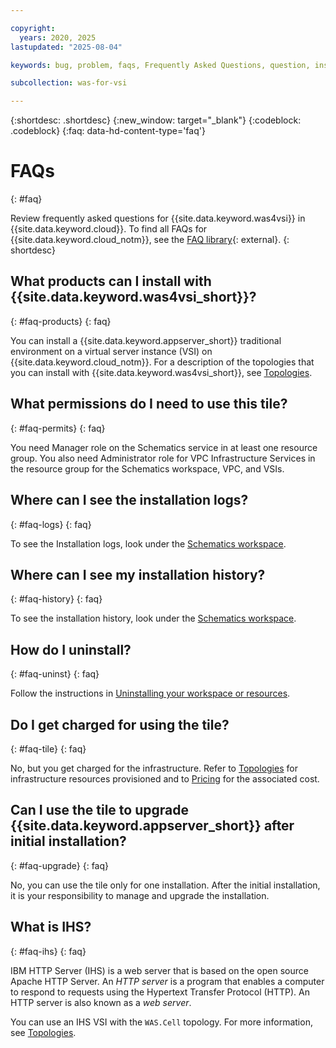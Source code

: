 ```yaml
---

copyright:
  years: 2020, 2025
lastupdated: "2025-08-04"

keywords: bug, problem, faqs, Frequently Asked Questions, question, install, ihs, tile, permission, role

subcollection: was-for-vsi

---
```


{:shortdesc: .shortdesc}
{:new_window: target="_blank"}
{:codeblock: .codeblock}
{:faq: data-hd-content-type='faq'}

# FAQs
{: #faq}

Review frequently asked questions for {{site.data.keyword.was4vsi}} in {{site.data.keyword.cloud}}. To find all FAQs for {{site.data.keyword.cloud_notm}}, see the [FAQ library](/docs/faqs){: external}.
{: shortdesc}

## What products can I install with {{site.data.keyword.was4vsi_short}}?
{: #faq-products}
{: faq}

You can install a {{site.data.keyword.appserver_short}} traditional environment on a virtual server instance (VSI) on {{site.data.keyword.cloud_notm}}. For a description of the topologies that you can install with {{site.data.keyword.was4vsi_short}}, see [Topologies](/docs/was-for-vsi?topic=was-for-vsi-topologies).

## What permissions do I need to use this tile?
{: #faq-permits}
{: faq}

You need Manager role on the Schematics service in at least one resource group. You also need Administrator role for VPC Infrastructure Services in the resource group for the Schematics workspace, VPC, and VSIs.

## Where can I see the installation logs?
{: #faq-logs}
{: faq}

To see the Installation logs, look under the [Schematics workspace](https://cloud.ibm.com/schematics/workspaces).

## Where can I see my installation history?
{: #faq-history}
{: faq}

To see the installation history, look under the [Schematics workspace](https://cloud.ibm.com/schematics/workspaces).

## How do I uninstall?
{: #faq-uninst}
{: faq}

Follow the instructions in [Uninstalling your workspace or resources](/docs/was-for-vsi?topic=was-for-vsi-uninstalling).

## Do I get charged for using the tile?
{: #faq-tile}
{: faq}

No, but you get charged for the infrastructure. Refer to [Topologies](/docs/was-for-vsi?topic=was-for-vsi-topologies) for infrastructure resources provisioned and to [Pricing](https://cloud.ibm.com/infrastructure/provision/vs) for the associated cost.

## Can I use the tile to upgrade {{site.data.keyword.appserver_short}} after initial installation?
{: #faq-upgrade}
{: faq}

No, you can use the tile only for one installation. After the initial installation, it is your responsibility to manage and upgrade the installation. 

## What is IHS?
{: #faq-ihs}
{: faq}

IBM HTTP Server (IHS) is a web server that is based on the open source Apache HTTP Server. An *HTTP server* is a program that enables a computer to respond to requests using the Hypertext Transfer Protocol (HTTP). An HTTP server is also known as a *web server*.

You can use an IHS VSI with the `WAS.Cell` topology. For more information, see [Topologies](/docs/was-for-vsi?topic=was-for-vsi-topologies).
